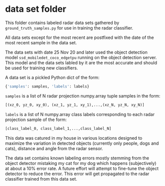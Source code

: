 # data set folder
This folder contains labeled radar data sets gathered by ```ground_truth_samples.py``` for use in training the radar classifier. 

All data sets except for the most recent are postfixed with the date of the most recent sample in the data set.

The data sets with date 25 Nov 20 and later used the object detection model ```ssd_mobiledet_coco_edgetpu``` running on the object detection server. This model and the data sets labled by it are the most accurate and should be used for training new classifiers. 

A data set is a pickled Python dict of the form:
```python
{'samples': samples, 'labels': labels}
```

```samples``` is a list of N radar projection numpy.array tuple samples in the form:
```python
[(xz_0, yz_0, xy_0), (xz_1, yz_1, xy_1),...,(xz_N, yz_N, xy_N)]
```
```labels``` is a list of N numpy.array class labels corresponding to each radar projection sample of the form:
```python
[class_label_0, class_label_1,...,class_label_N]
```

This data was catured in my house in various locations designed to maximize the variation in detected objects (currently only people, dogs and cats), distance and angle from the radar sensor.

The data set contains known labeling errors mostly stemming from the object detector mistaking my cat for my dog which happens (subjectively) at about a 10% error rate. A future effort will attempt to fine-tune the object detector to reduce the error. This error will get propagated to the radar classifier trained from this data set. 